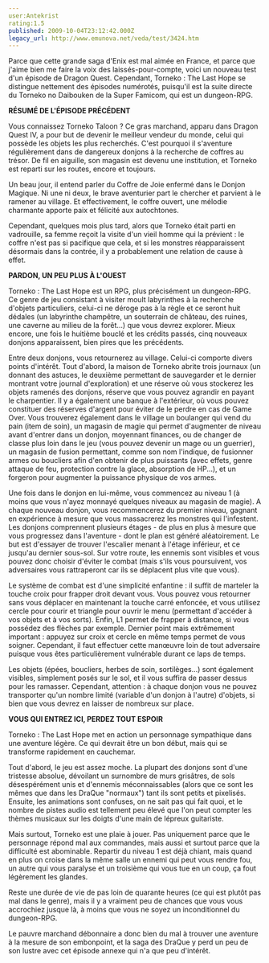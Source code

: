 ```yaml
---
user:Antekrist
rating:1.5
published: 2009-10-04T23:12:42.000Z
legacy_url: http://www.emunova.net/veda/test/3424.htm
---
```

Parce que cette grande saga d'Enix est mal aimée en France, et parce que j'aime bien me faire la voix des laissés-pour-compte, voici un nouveau test d'un épisode de Dragon Quest. Cependant, Torneko : The Last Hope se distingue nettement des épisodes numérotés, puisqu'il est la suite directe du Torneko no Daibouken de la Super Famicom, qui est un dungeon-RPG.  

  

**RÉSUMÉ DE L'ÉPISODE PRÉCÉDENT**  

Vous connaissez Torneko Taloon ? Ce gras marchand, apparu dans Dragon Quest IV, a pour but de devenir le meilleur vendeur du monde, celui qui possède les objets les plus recherchés. C'est pourquoi il s'aventure régulièrement dans de dangereux donjons à la recherche de coffres au trésor. De fil en aiguille, son magasin est devenu une institution, et Torneko est reparti sur les routes, encore et toujours.  

Un beau jour, il entend parler du Coffre de Joie enfermé dans le Donjon Magique. Ni une ni deux, le brave aventurier part le chercher et parvient à le ramener au village. Et effectivement, le coffre ouvert, une mélodie charmante apporte paix et félicité aux autochtones.  

Cependant, quelques mois plus tard, alors que Torneko était parti en vadrouille, sa femme reçoit la visite d'un vieil homme qui la prévient : le coffre n'est pas si pacifique que cela, et si les monstres réapparaissent désormais dans la contrée, il y a probablement une relation de cause à effet.  

  

**PARDON, UN PEU PLUS À L'OUEST**  

Torneko : The Last Hope est un RPG, plus précisément un dungeon-RPG. Ce genre de jeu consistant à visiter moult labyrinthes à la recherche d'objets particuliers, celui-ci ne déroge pas à la règle et ce seront huit dédales (un labyrinthe champêtre, un souterrain de château, des ruines, une caverne au milieu de la forêt...) que vous devrez explorer. Mieux encore, une fois le huitième bouclé et les crédits passés, cinq nouveaux donjons apparaissent, bien pires que les précédents.  

Entre deux donjons, vous retournerez au village. Celui-ci comporte divers points d'intérêt. Tout d'abord, la maison de Torneko abrite trois journaux (un donnant des astuces, le deuxième permettant de sauvegarder et le dernier montrant votre journal d'exploration) et une réserve où vous stockerez les objets ramenés des donjons, réserve que vous pouvez agrandir en payant le charpentier. Il y a également une banque à l'extérieur, où vous pouvez constituer des réserves d'argent pour éviter de le perdre en cas de Game Over. Vous trouverez également dans le village un boulanger qui vend du pain (item de soin), un magasin de magie qui permet d'augmenter de niveau avant d'entrer dans un donjon, moyennant finances, ou de changer de classe plus loin dans le jeu (vous pouvez devenir un mage ou un guerrier), un magasin de fusion permettant, comme son nom l'indique, de fusionner armes ou boucliers afin d'en obtenir de plus puissants (avec effets, genre attaque de feu, protection contre la glace, absorption de HP...), et un forgeron pour augmenter la puissance physique de vos armes.  

Une fois dans le donjon en lui-même, vous commencez au niveau 1 (à moins que vous n'ayez monnayé quelques niveaux au magasin de magie). A chaque nouveau donjon, vous recommencerez du premier niveau, gagnant en expérience à mesure que vous massacrerez les monstres qui l'infestent. Les donjons comprennent plusieurs étages - de plus en plus à mesure que vous progressez dans l'aventure - dont le plan est généré aléatoirement. Le but est d'essayer de trouver l'escalier menant à l'étage inférieur, et ce jusqu'au dernier sous-sol. Sur votre route, les ennemis sont visibles et vous pouvez donc choisir d'éviter le combat (mais s'ils vous poursuivent, vos adversaires vous rattraperont car ils se déplacent plus vite que vous).  

Le système de combat est d'une simplicité enfantine : il suffit de marteler la touche croix pour frapper droit devant vous. Vous pouvez vous retourner sans vous déplacer en maintenant la touche carré enfoncée, et vous utilisez cercle pour courir et triangle pour ouvrir le menu (permettant d'accéder à vos objets et à vos sorts). Enfin, L1 permet de frapper à distance, si vous possédez des flèches par exemple. Dernier point mais extrêmement important : appuyez sur croix et cercle en même temps permet de vous soigner. Cependant, il faut effectuer cette manœuvre loin de tout adversaire puisque vous êtes particulièrement vulnérable durant ce laps de temps.  

Les objets (épées, boucliers, herbes de soin, sortilèges...) sont également visibles, simplement posés sur le sol, et il vous suffira de passer dessus pour les ramasser. Cependant, attention : à chaque donjon vous ne pouvez transporter qu'un nombre limité (variable d'un donjon à l'autre) d'objets, si bien que vous devrez en laisser de nombreux sur place.  

  

**VOUS QUI ENTREZ ICI, PERDEZ TOUT ESPOIR**  

Torneko : The Last Hope met en action un personnage sympathique dans une aventure légère. Ce qui devrait être un bon début, mais qui se transforme rapidement en cauchemar.  

Tout d'abord, le jeu est assez moche. La plupart des donjons sont d'une tristesse absolue, dévoilant un surnombre de murs grisâtres, de sols désespérément unis et d'ennemis méconnaissables (alors que ce sont les mêmes que dans les DraQue "normaux") tant ils sont petits et pixelisés. Ensuite, les animations sont confuses, on ne sait pas qui fait quoi, et le nombre de pistes audio est tellement peu élevé que l'on peut compter les thèmes musicaux sur les doigts d'une main de lépreux guitariste.  

Mais surtout, Torneko est une plaie à jouer. Pas uniquement parce que le personnage répond mal aux commandes, mais aussi et surtout parce que la difficulté est abominable. Repartir du niveau 1 est déjà chiant, mais quand en plus on croise dans la même salle un ennemi qui peut vous rendre fou, un autre qui vous paralyse et un troisième qui vous tue en un coup, ça fout légèrement les glandes.  

Reste une durée de vie de pas loin de quarante heures (ce qui est plutôt pas mal dans le genre), mais il y a vraiment peu de chances que vous vous accrochiez jusque là, à moins que vous ne soyez un inconditionnel du dungeon-RPG.  

Le pauvre marchand débonnaire a donc bien du mal à trouver une aventure à la mesure de son embonpoint, et la saga des DraQue y perd un peu de son lustre avec cet épisode annexe qui n'a que peu d'intérêt.